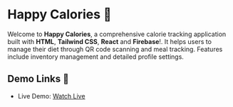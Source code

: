 # Happy Calories 💪
Welcome to **Happy Calories**, a comprehensive calorie tracking application built with **HTML**, **Tailwind CSS**, **React** and **Firebase**!. It helps users to manage their diet through QR code scanning and meal tracking. Features include inventory management and detailed profile settings.

## Demo Links :rocket:
- Live Demo: [Watch Live](https://happycalories.netlify.app/)
